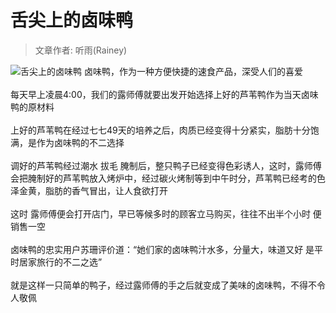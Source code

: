 # 舌尖上的卤味鸭
> 文章作者: 听雨(Rainey)

![舌尖上的卤味鸭](https://mkzi-nya.github.io/story/files/sjsdlwy.jpg)
卤味鸭，作为一种方便快捷的速食产品，深受人们的喜爱<br><br>每天早上凌晨4:00，我们的露师傅就要出发开始选择上好的芦苇鸭作为当天卤味鸭的原材料<br><br>上好的芦苇鸭在经过七七49天的培养之后，肉质已经变得十分紧实，脂肪十分饱满，是作为卤味鸭的不二选择<br><br>调好的芦苇鸭经过潮水 拔毛 腌制后，整只鸭子已经变得色彩诱人，这时，露师傅会把腌制好的芦苇鸭放入烤炉中，经过碳火烤制等到中午时分，芦苇鸭已经考的色泽金黄，脂肪的香气冒出，让人食欲打开<br><br>这时 露师傅便会打开店门，早已等候多时的顾客立马购买，往往不出半个小时 便销售一空<br><br>卤味鸭的忠实用户苏珊评价道：“她们家的卤味鸭汁水多，分量大，味道又好 是平时居家旅行的不二之选”<br><br>就是这样一只简单的鸭子，经过露师傅的手之后就变成了美味的卤味鸭，不得不令人敬佩